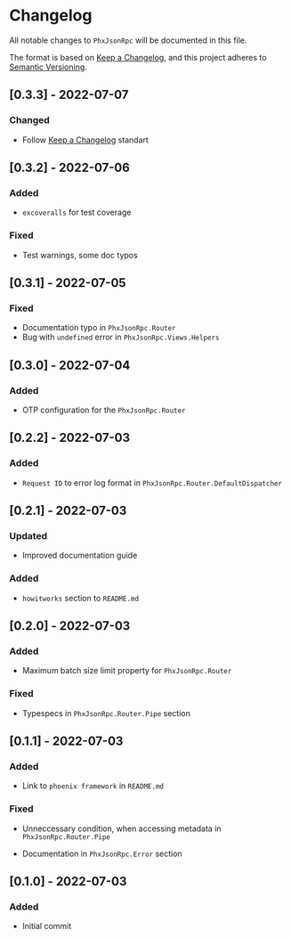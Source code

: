 # Changelog

All notable changes to `PhxJsonRpc` will be documented in this file.

The format is based on [Keep a Changelog](https://keepachangelog.com/en/1.0.0/),
and this project adheres to [Semantic Versioning](https://semver.org/spec/v2.0.0.html).

## [0.3.3] - 2022-07-07

### Changed

- Follow [Keep a Changelog](https://keepachangelog.com/en/1.0.0/) standart

## [0.3.2] - 2022-07-06

### Added

- `excoveralls` for test coverage

### Fixed

- Test warnings, some doc typos

## [0.3.1] - 2022-07-05

### Fixed

- Documentation typo in `PhxJsonRpc.Router`
- Bug with `undefined` error in `PhxJsonRpc.Views.Helpers`

## [0.3.0] - 2022-07-04

### Added

- OTP configuration for the `PhxJsonRpc.Router`

## [0.2.2] - 2022-07-03

### Added

- `Request ID` to error log format in `PhxJsonRpc.Router.DefaultDispatcher`

## [0.2.1] - 2022-07-03

### Updated

- Improved documentation guide

### Added

- `howitworks` section to `README.md`

## [0.2.0] - 2022-07-03

### Added

- Maximum batch size limit property for `PhxJsonRpc.Router`

### Fixed

- Typespecs in `PhxJsonRpc.Router.Pipe` section

## [0.1.1] - 2022-07-03

### Added

- Link to `phoenix framework` in `README.md`

### Fixed

- Unneccessary condition, when accessing metadata in `PhxJsonRpc.Router.Pipe`

- Documentation in `PhxJsonRpc.Error` section

## [0.1.0] - 2022-07-03

### Added

- Initial commit
